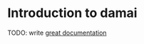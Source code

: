 # Introduction to damai

TODO: write [great documentation](http://jacobian.org/writing/great-documentation/what-to-write/)
